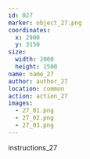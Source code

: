 ```yaml
---
id: 027
marker: object_27.png
coordinates:
  x: 2900
  y: 3150
size:
  width: 2000
  height: 1500
name: name_27
author: author_27
location: common
action: action_27
images:
  - 27_01.png
  - 27_02.png
  - 27_03.png
---
```


instructions_27
